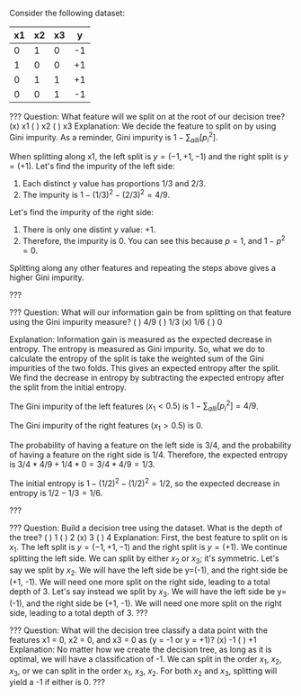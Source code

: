 Consider the following dataset:

| x1  | x2  | x3  | y   |
| --- | --- | --- | --- |
| 0   | 1   | 0   | -1  |
| 1   | 0   | 0   | +1  |
| 0   | 1   | 1   | +1  |
| 0   | 0   | 1   | -1  |

???
Question:
What feature will we split on at the root of our decision tree?
(x) x1
( ) x2
( ) x3
Explanation:
We decide the feature to split on by using Gini impurity.
As a reminder, Gini impurity is $1 - \sum_{all i}[p_i^2]$.

When splitting along x1, the left split is $y=(-1, +1, -1)$ and the right split is $y=(+1)$.
Let's find the impurity of the left side:

1. Each distinct y value has proportions $1/3$ and $2/3$.
2. The impurity is $1 − (1/3)^2 − (2/3)^2 = 4/9$.

Let's find the impurity of the right side:

1. There is only one distint y value: $+1$.
2. Therefore, the impurity is $0$. You can see this because $p = 1$, and $1 - p^2 = 0$.

Splitting along any other features and repeating the steps above gives a higher Gini impurity.

???

???
Question:
What will our information gain be from splitting on that feature using the Gini impurity measure?
( ) 4/9
( ) 1/3
(x) 1/6
( ) 0

Explanation:
Information gain is measured as the expected decrease in entropy. The entropy is measured as Gini impurity. So, what we do to calculate the entropy of the split is take the weighted sum of the Gini impurities of the two folds. This gives an expected entropy after the split. We find the decrease in entropy by subtracting the expected entropy after the split from the initial entropy.

The Gini impurity of the left features ($x_1 < 0.5$) is $1 - \sum_{all i}[p_i^2] = 4/9$.

The Gini impurity of the right features ($x_1 > 0.5$) is $0$.

The probability of having a feature on the left side is $3/4$, and the probability of having a feature on the right side is $1/4$. Therefore, the expected entropy is $3/4 * 4/9 + 1/4 * 0 = 3/4 * 4/9 = 1/3$.

The initial entropy is $1 - (1/2)^2 - (1/2)^2 = 1/2$, so the expected decrease in entropy is $1/2 - 1/3 = 1/6$.

???

???
Question:
Build a decision tree using the dataset. What is the depth of the tree?
( ) 1
( ) 2
(x) 3
( ) 4
Explanation:
First, the best feature to split on is $x_1$. The left split is $y=(-1, +1, -1)$ and the right split is $y=(+1)$.
We continue splitting the left side. We can split by either $x_2$ or $x_3$; it's symmetric. Let's say we split by $x_2$. We will have the left side be y=(-1), and the right side be (+1, -1). We will need one more split on the right side, leading to a total depth of 3. Let's say instead we split by $x_3$. We will have the left side be y=(-1), and the right side be (+1, -1). We will need one more split on the right side, leading to a total depth of 3.
???

???
Question:
What will the decision tree classify a data point with the features x1 = 0, x2 = 0, and x3 = 0 as (y = -1 or y = +1)?
(x) -1
( ) +1
Explanation:
No matter how we create the decision tree, as long as it is optimal, we will have a classification of -1. We can split in the order $x_1$, $x_2$, $x_3$, or we can split in the order $x_1$, $x_3$, $x_2$. For both $x_2$ and $x_3$, splitting will yield a -1 if either is 0.
???

<!-- | x1  | x2  | y   |
| --- | --- | --- |
| 0   | 0   | +1  |
| 0   | 1   | +1  |
| 1   | 0   | +1  |
| 1   | 1   | -1  |

?//??
Question:
What will the information gain be after the first split in the above data set with the Gini impurity measure?

Explanation:
?//??

?//??
Question:
With entropy as the impurity measure?

Explanation:
?//??

?//??
Question:
What is the depth of the final decision tree?
( ) 0
( ) 1
(x) 2
( ) 3
Explanation:

?//??
-->
